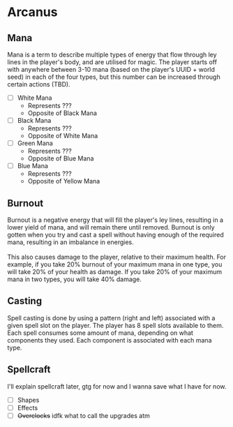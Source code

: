 # Arcanus

## Mana
Mana is a term to describe multiple types of energy that flow through ley lines in the player's body, and are utilised for magic. The player starts off with anywhere between 3-10 mana (based on the player's UUID + world seed) in each of the four types, but this number can be increased through certain actions (TBD).
- [ ] White Mana
  - Represents ???
  - Opposite of Black Mana
- [ ] Black Mana
  - Represents ???
  - Opposite of White Mana
- [ ] Green Mana
  - Represents ???
  - Opposite of Blue Mana
- [ ] Blue Mana
  - Represents ???
  - Opposite of Yellow Mana

## Burnout
Burnout is a negative energy that will fill the player's ley lines, resulting in a lower yield of mana, and will remain there until removed. Burnout is only gotten when you try and cast a spell without having enough of the required mana, resulting in an imbalance in energies.
<br><br>
This also causes damage to the player, relative to their maximum health. For example, if you take 20% burnout of your maximum mana in one type, you will take 20% of your health as damage. If you take 20% of your maximum mana in two types, you will take 40% damage.

## Casting
Spell casting is done by using a pattern (right and left) associated with a given spell slot on the player. The player has 8 spell slots available to them. Each spell consumes some amount of mana, depending on what components they used. Each component is associated with each mana type.

## Spellcraft
I'll explain spellcraft later, gtg for now and I wanna save what I have for now.
- [ ] Shapes
- [ ] Effects
- [ ] ~~Overclocks~~ idfk what to call the upgrades atm
